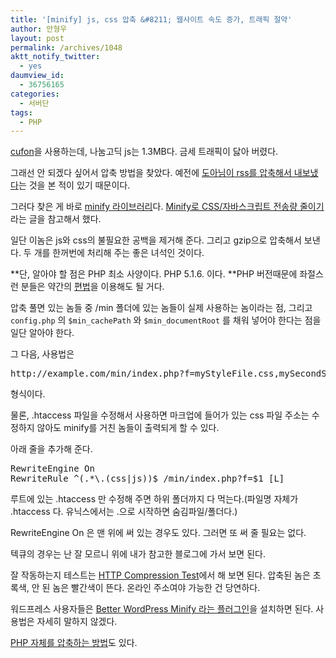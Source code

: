 ```yaml
---
title: '[minify] js, css 압축 &#8211; 웹사이트 속도 증가, 트래픽 절약'
author: 안형우
layout: post
permalink: /archives/1048
aktt_notify_twitter:
  - yes
daumview_id:
  - 36756165
categories:
  - 서버단
tags:
  - PHP
---
```

[cufon][1]을 사용하는데, 나눔고딕 js는 1.3MB다. 금세 트래픽이 닳아 버렸다.

그래선 안 되겠다 싶어서 압축 방법을 찾았다. 예전에 [도아님이 rss를 압축해서 내보냈다][2]는 것을 본 적이 있기 때문이다.

그러다 찾은 게 바로 [minify 라이브러리][3]다. [Minify로 CSS/자바스크립트 전송량 줄이기][4]라는 글을 참고해서 했다.

일단 이놈은 js와 css의 불필요한 공백을 제거해 준다. 그리고 gzip으로 압축해서 보낸다. 두 개를 한꺼번에 처리해 주는 좋은 녀석인 것이다.

**단, 알아야 할 점은 PHP 최소 사양이다. PHP 5.1.6. 이다. **PHP 버전때문에 좌절스런 분들은 약간의 [편법][5]을 이용해도 될 거다.

압축 풀면 있는 놈들 중 /min 폴더에 있는 놈들이 실제 사용하는 놈이라는 점, 그리고 `config.php` 의 `$min_cachePath` 와 `$min_documentRoot` 를 채워 넣어야 한다는 점을 일단 알아야 한다.

그 다음, 사용법은

<pre>http://example.com/min/index.php?f=myStyleFile.css,mySecondStyleFile.css</pre>

형식이다.

물론, .htaccess 파일을 수정해서 사용하면 마크업에 들어가 있는 css 파일 주소는 수정하지 않아도 minify를 거친 놈들이 출력되게 할 수 있다.

아래 줄을 추가해 준다.

<pre>RewriteEngine On
RewriteRule ^(.*\.(css|js))$ /min/index.php?f=$1 [L]</pre>

루트에 있는 .htaccess 만 수정해 주면 하위 폴더까지 다 먹는다.(파일명 자체가 .htaccess 다. 유닉스에서는 .으로 시작하면 숨김파일/폴더다.)

RewriteEngine On 은 맨 위에 써 있는 경우도 있다. 그러면 또 써 줄 필요는 없다.

텍큐의 경우는 난 잘 모르니 위에 내가 참고한 블로그에 가서 보면 된다.

잘 작동하는지 테스트는 [HTTP Compression Test][6]에서 해 보면 된다. 압축된 놈은 초록색, 안 된 놈은 빨간색이 뜬다. 온라인 주소여야 가능한 건 당연하다.

워드프레스 사용자들은 [Better WordPress Minify 라는 플러그인][7]을 설치하면 된다. 사용법은 자세히 말하지 않겠다.

[PHP 자체를 압축하는 방법][8]도 있다.

 [1]: http://cufon.shoqolate.com/
 [2]: http://offree.net/2116
 [3]: http://code.google.com/p/minify/
 [4]: http://pat.im/657
 [5]: http://mytory.net/archives/1161 "거대한 용량의 Cufon 글꼴 js 파일로 걱정인데 php 버전이 낮아 minify를 사용하지 못하는 사람을 위한 편법"
 [6]: http://www.whatsmyip.org/http_compression/
 [7]: http://wordpress.org/extend/plugins/bwp-minify/
 [8]: http://mytory.net/archives/1050 "PHP문서를 압축해서 내보내기 – ob_start(“ob_gzhandler”)"